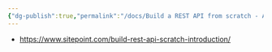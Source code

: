 ```yaml
---
{"dg-publish":true,"permalink":"/docs/Build a REST API from scratch - An Introduction -- SitePoint/","title":"Build a REST API from scratch - An Introduction -- SitePoint"}
---
```


- https://www.sitepoint.com/build-rest-api-scratch-introduction/
